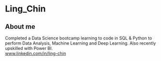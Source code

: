 # Ling_Chin
## About me
Completed a Data Science bootcamp learning to code in SQL & Python to perform Data Analysis, Machine Learning and Deep Learning. Also recently upskilled with Power BI.  
www.linkedin.com/in/ling-chin

